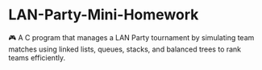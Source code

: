 # LAN-Party-Mini-Homework
🎮 A C program that manages a LAN Party tournament by simulating team matches using linked lists, queues, stacks, and balanced trees to rank teams efficiently. 
